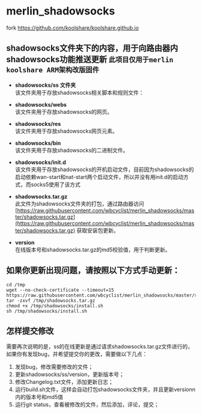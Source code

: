 # merlin_shadowsocks
fork https://github.com/koolshare/koolshare.github.io

## shadowsocks文件夹下的内容，用于向路由器内shadowsocks功能推送更新 `此项目仅用于merlin koolshare ARM架构改版固件`
* <b>shadowsocks/ss 文件夹 </b><br/>
该文件夹用于存放shadowsocks相关脚本和规则文件：

* <b>shadowsocks/webs</b><br/>
该文件夹用于存放shadowsocks的网页。

* <b>shadowsocks/res</b><br/>
该文件夹用于存放shadowsocks网页元素。

* <b>shadowsocks/bin</b><br/>
该文件夹用于存放shadowsocks的二进制文件。

* <b>shadowsocks/init.d</b><br/>
该文件夹用于存放shadowsocks的开机启动文件，目前因为shadowsocks的启动依赖wan-start和nat-start两个启动文件，所以并没有用init.d的启动方式，而socks5使用了该方式

* <b>shadowsocks.tar.gz</b><br/>
此文件为shadowsocks文件夹的打包，通过路由器访问 [https://raw.githubusercontent.com/wbcyclist/merlin_shadowsocks/master/shadowsocks.tar.gz](https://raw.githubusercontent.com/wbcyclist/merlin_shadowsocks/master/shadowsocks.tar.gz) 获取安装包更新。

* <b>version</b><br/>
在线版本号和shadowsocks.tar.gz的md5校验值，用于判断更新。


## 如果你更新出现问题，请按照以下方式手动更新：
```
cd /tmp
wget --no-check-certificate --timeout=15 https://raw.githubusercontent.com/wbcyclist/merlin_shadowsocks/master/shadowsocks.tar.gz
tar -zxvf /tmp/shadowsocks.tar.gz
chmod +x /tmp/shadowsocks/install.sh
sh /tmp/shadowsocks/install.sh
```


## 怎样提交修改
需要再次说明的是，ss的在线更新是通过请求shadowsocks.tar.gz文件进行的，如果你有发现bug，并希望提交你的更改，需要做以下几点：<br/>
1. 发现bug，修改需要修改的文件；<br/>
2. 更新shadowsocks/ss/version，更新版本号；<br/>
3. 修改Changelog.txt文件，添加更新日志；<br/>
4. 运行build.sh文件，这样会自动打包shadowsocks文件夹，并且更新versionn内的版本号和md5值<br/>
5. 运行git status，查看被修改的文件，然后添加，评论，提交；<br/>

